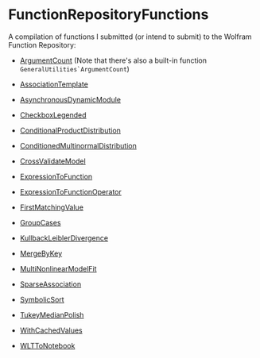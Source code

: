 # FunctionRepositoryFunctions
A compilation of functions I submitted (or intend to submit) to the Wolfram Function Repository:

* [ArgumentCount](https://resources.wolframcloud.com/FunctionRepository/resources/ArgumentCount) (Note that there's also a built-in function ``GeneralUtilities`ArgumentCount``)

* [AssociationTemplate](https://resources.wolframcloud.com/FunctionRepository/resources/AssociationTemplate)

* [AsynchronousDynamicModule](https://resources.wolframcloud.com/FunctionRepository/resources/AsynchronousDynamicModule)

* [CheckboxLegended](https://resources.wolframcloud.com/FunctionRepository/resources/CheckboxLegended)

* [ConditionalProductDistribution](https://resources.wolframcloud.com/FunctionRepository/resources/ConditionalProductDistribution)

* [ConditionedMultinormalDistribution](https://resources.wolframcloud.com/FunctionRepository/resources/ConditionedMultinormalDistribution)

* [CrossValidateModel](https://resources.wolframcloud.com/FunctionRepository/resources/CrossValidateModel)

* [ExpressionToFunction](https://resources.wolframcloud.com/FunctionRepository/resources/ExpressionToFunction)

* [ExpressionToFunctionOperator](https://resources.wolframcloud.com/FunctionRepository/resources/ExpressionToFunctionOperator)

* [FirstMatchingValue](https://resources.wolframcloud.com/FunctionRepository/resources/FirstMatchingValue)

* [GroupCases](https://resources.wolframcloud.com/FunctionRepository/resources/GroupCases)

* [KullbackLeiblerDivergence](https://resources.wolframcloud.com/FunctionRepository/resources/KullbackLeiblerDivergence)

* [MergeByKey](https://resources.wolframcloud.com/FunctionRepository/resources/MergeByKey)

* [MultiNonlinearModelFit](https://resources.wolframcloud.com/FunctionRepository/resources/MultiNonlinearModelFit)

* [SparseAssociation](https://resources.wolframcloud.com/FunctionRepository/resources/SparseAssociation)

* [SymbolicSort](https://resources.wolframcloud.com/FunctionRepository/resources/SymbolicSort)

* [TukeyMedianPolish](https://resources.wolframcloud.com/FunctionRepository/resources/TukeyMedianPolish)

* [WithCachedValues](https://resources.wolframcloud.com/FunctionRepository/resources/WithCachedValues)

* [WLTToNotebook](https://resources.wolframcloud.com/FunctionRepository/resources/WLTToNotebook)